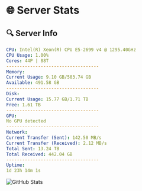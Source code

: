 # 🌐 Server Stats
## 🔍 Server Info
```yaml
CPU: Intel(R) Xeon(R) CPU E5-2699 v4 @ 1295.40GHz
CPU Usage: 1.00%
Cores: 44P | 88T
-----------------------------------
Memory:
Current Usage: 9.10 GB/503.74 GB
Available: 491.58 GB
-----------------------------------
Disk:
Current Usage: 15.77 GB/1.71 TB
Free: 1.61 TB
-----------------------------------
GPU:
No GPU detected
-----------------------------------
Network:
Current Transfer (Sent): 142.50 MB/s
Current Transfer (Received): 2.12 MB/s
Total Sent: 13.24 TB
Total Received: 442.04 GB
-----------------------------------
Uptime:
1d 23h 14m 1s
```
![GitHub Stats](https://img.shields.io/badge/Updated-2025-02-09_21:57:19-blue)